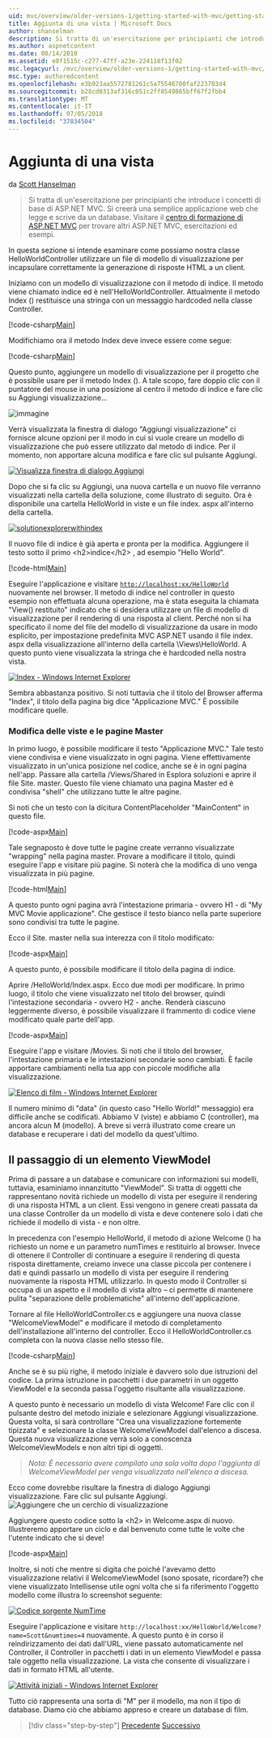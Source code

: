 ```yaml
---
uid: mvc/overview/older-versions-1/getting-started-with-mvc/getting-started-with-mvc-part3
title: Aggiunta di una vista | Microsoft Docs
author: shanselman
description: Si tratta di un'esercitazione per principianti che introduce i concetti di base di ASP.NET MVC. Creare un'applicazione web semplice che legge e scrive da un database.
ms.author: aspnetcontent
ms.date: 08/14/2010
ms.assetid: e8f1515c-c277-47ff-a23e-224118f13f02
msc.legacyurl: /mvc/overview/older-versions-1/getting-started-with-mvc/getting-started-with-mvc-part3
msc.type: authoredcontent
ms.openlocfilehash: e3b923aa5572781261c5a75546700faf223703d4
ms.sourcegitcommit: b28cd0313af316c051c2ff8549865bff67f2fbb4
ms.translationtype: MT
ms.contentlocale: it-IT
ms.lasthandoff: 07/05/2018
ms.locfileid: "37834504"
---
```

<a name="adding-a-view"></a>Aggiunta di una vista
====================
da [Scott Hanselman](https://github.com/shanselman)

> Si tratta di un'esercitazione per principianti che introduce i concetti di base di ASP.NET MVC. Si creerà una semplice applicazione web che legge e scrive da un database. Visitare il [centro di formazione di ASP.NET MVC](../../../index.md) per trovare altri ASP.NET MVC, esercitazioni ed esempi.


In questa sezione si intende esaminare come possiamo nostra classe HelloWorldController utilizzare un file di modello di visualizzazione per incapsulare correttamente la generazione di risposte HTML a un client.

Iniziamo con un modello di visualizzazione con il metodo di indice. Il metodo viene chiamato indice ed è nell'HelloWorldController. Attualmente il metodo Index () restituisce una stringa con un messaggio hardcoded nella classe Controller.

[!code-csharp[Main](getting-started-with-mvc-part3/samples/sample1.cs)]

Modifichiamo ora il metodo Index deve invece essere come segue:

[!code-csharp[Main](getting-started-with-mvc-part3/samples/sample2.cs)]

Questo punto, aggiungere un modello di visualizzazione per il progetto che è possibile usare per il metodo Index (). A tale scopo, fare doppio clic con il puntatore del mouse in una posizione al centro il metodo di indice e fare clic su Aggiungi visualizzazione...

![immagine](getting-started-with-mvc-part3/_static/image1.png)

Verrà visualizzata la finestra di dialogo "Aggiungi visualizzazione" ci fornisce alcune opzioni per il modo in cui si vuole creare un modello di visualizzazione che può essere utilizzato dal metodo di indice. Per il momento, non apportare alcuna modifica e fare clic sul pulsante Aggiungi.

[![Visualizza finestra di dialogo Aggiungi](getting-started-with-mvc-part3/_static/image3.png)](getting-started-with-mvc-part3/_static/image2.png)

Dopo che si fa clic su Aggiungi, una nuova cartella e un nuovo file verranno visualizzati nella cartella della soluzione, come illustrato di seguito. Ora è disponibile una cartella HelloWorld in viste e un file index. aspx all'interno della cartella.

[![solutionexplorerwithindex](getting-started-with-mvc-part3/_static/image5.png)](getting-started-with-mvc-part3/_static/image4.png)

Il nuovo file di indice è già aperta e pronta per la modifica. Aggiungere il testo sotto il primo &lt;h2&gt;indice&lt;/h2&gt; , ad esempio "Hello World".

[!code-html[Main](getting-started-with-mvc-part3/samples/sample3.html)]

Eseguire l'applicazione e visitare [ `http://localhost:xx/HelloWorld` ](http://localhostxx) nuovamente nel browser. Il metodo di indice nel controller in questo esempio non effettuata alcuna operazione, ma è stata eseguita la chiamata "View() restituito" indicato che si desidera utilizzare un file di modello di visualizzazione per il rendering di una risposta al client. Perché non si ha specificato il nome del file del modello di visualizzazione da usare in modo esplicito, per impostazione predefinita MVC ASP.NET usando il file index. aspx della visualizzazione all'interno della cartella \Views\HelloWorld. A questo punto viene visualizzata la stringa che è hardcoded nella nostra vista.

[![Index - Windows Internet Explorer](getting-started-with-mvc-part3/_static/image7.png)](getting-started-with-mvc-part3/_static/image6.png)

Sembra abbastanza positivo. Si noti tuttavia che il titolo del Browser afferma "Index", il titolo della pagina big dice "Applicazione MVC." È possibile modificare quelle.

### <a name="changing-views-and-master-pages"></a>Modifica delle viste e le pagine Master

In primo luogo, è possibile modificare il testo "Applicazione MVC." Tale testo viene condivisa e viene visualizzato in ogni pagina. Viene effettivamente visualizzato in un'unica posizione nel codice, anche se è in ogni pagina nell'app. Passare alla cartella /Views/Shared in Esplora soluzioni e aprire il file Site. master. Questo file viene chiamato una pagina Master ed è condivisa "shell" che utilizzano tutte le altre pagine.

Si noti che un testo con la dicitura ContentPlaceholder "MainContent" in questo file.

[!code-aspx[Main](getting-started-with-mvc-part3/samples/sample4.aspx)]

Tale segnaposto è dove tutte le pagine create verranno visualizzate "wrapping" nella pagina master. Provare a modificare il titolo, quindi eseguire l'app e visitare più pagine. Si noterà che la modifica di uno venga visualizzata in più pagine.

[!code-html[Main](getting-started-with-mvc-part3/samples/sample5.html)]

A questo punto ogni pagina avrà l'intestazione primaria - ovvero H1 - di "My MVC Movie applicazione". Che gestisce il testo bianco nella parte superiore sono condivisi tra tutte le pagine.

Ecco il Site. master nella sua interezza con il titolo modificato:

[!code-aspx[Main](getting-started-with-mvc-part3/samples/sample6.aspx)]

A questo punto, è possibile modificare il titolo della pagina di indice.

Aprire /HelloWorld/Index.aspx. Ecco due modi per modificare. In primo luogo, il titolo che viene visualizzato nel titolo del browser, quindi l'intestazione secondaria - ovvero H2 - anche. Renderà ciascuno leggermente diverso, è possibile visualizzare il frammento di codice viene modificato quale parte dell'app.

[!code-aspx[Main](getting-started-with-mvc-part3/samples/sample7.aspx)]

Eseguire l'app e visitare /Movies. Si noti che il titolo del browser, l'intestazione primaria e le intestazioni secondarie sono cambiati. È facile apportare cambiamenti nella tua app con piccole modifiche alla visualizzazione.

[![Elenco di film - Windows Internet Explorer](getting-started-with-mvc-part3/_static/image9.png)](getting-started-with-mvc-part3/_static/image8.png)

Il numero minimo di "data" (in questo caso "Hello World!" messaggio) era difficile anche se codificati. Abbiamo V (viste) e abbiamo C (controller), ma ancora alcun M (modello). A breve si verrà illustrato come creare un database e recuperare i dati del modello da quest'ultimo.

## <a name="passing-a-viewmodel"></a>Il passaggio di un elemento ViewModel

Prima di passare a un database e comunicare con informazioni sui modelli, tuttavia, esaminiamo innanzitutto "ViewModel". Si tratta di oggetti che rappresentano novità richiede un modello di vista per eseguire il rendering di una risposta HTML a un client. Essi vengono in genere creati passata da una classe Controller da un modello di vista e deve contenere solo i dati che richiede il modello di vista - e non oltre.

In precedenza con l'esempio HelloWorld, il metodo di azione Welcome () ha richiesto un nome e un parametro numTimes e restituirlo al browser. Invece di ottenere il Controller di continuare a eseguire il rendering di questa risposta direttamente, creiamo invece una classe piccola per contenere i dati e quindi passarlo un modello di vista per eseguire il rendering nuovamente la risposta HTML utilizzarlo. In questo modo il Controller si occupa di un aspetto e il modello di vista altro – ci permette di mantenere pulita "separazione delle problematiche" all'interno dell'applicazione.

Tornare al file HelloWorldController.cs e aggiungere una nuova classe "WelcomeViewModel" e modificare il metodo di completamento dell'installazione all'interno del controller. Ecco il HelloWorldController.cs completa con la nuova classe nello stesso file.

[!code-csharp[Main](getting-started-with-mvc-part3/samples/sample8.cs)]

Anche se è su più righe, il metodo iniziale è davvero solo due istruzioni del codice. La prima istruzione in pacchetti i due parametri in un oggetto ViewModel e la seconda passa l'oggetto risultante alla visualizzazione.

A questo punto è necessario un modello di vista Welcome! Fare clic con il pulsante destro del metodo iniziale e selezionare Aggiungi visualizzazione. Questa volta, si sarà controllare "Crea una visualizzazione fortemente tipizzata" e selezionare la classe WelcomeViewModel dall'elenco a discesa. Questa nuova visualizzazione verrà solo a conoscenza WelcomeViewModels e non altri tipi di oggetti.

> *Nota: È necessario avere compilato una sola volta dopo l'aggiunta di WelcomeViewModel per venga visualizzato nell'elenco a discesa.*


Ecco come dovrebbe risultare la finestra di dialogo Aggiungi visualizzazione. Fare clic sul pulsante Aggiungi. ![Aggiungere che un cerchio di visualizzazione](getting-started-with-mvc-part3/_static/image10.png)

Aggiungere questo codice sotto la &lt;h2&gt; in Welcome.aspx di nuovo. Illustreremo apportare un ciclo e dal benvenuto come tutte le volte che l'utente indicato che si deve!

[!code-aspx[Main](getting-started-with-mvc-part3/samples/sample9.aspx)]

Inoltre, si noti che mentre si digita che poiché l'avevamo detto visualizzazione relativi il WelcomeViewModel (sono sposate, ricordare?) che viene visualizzato Intellisense utile ogni volta che si fa riferimento l'oggetto modello come illustra lo screenshot seguente:

[![Codice sorgente NumTime](getting-started-with-mvc-part3/_static/image12.png)](getting-started-with-mvc-part3/_static/image11.png)

Eseguire l'applicazione e visitare `http://localhost:xx/HelloWorld/Welcome?name=Scott&numtimes=4` nuovamente. A questo punto è in corso il reindirizzamento dei dati dall'URL, viene passato automaticamente nel Controller, il Controller in pacchetti i dati in un elemento ViewModel e passa tale oggetto nella visualizzazione. La vista che consente di visualizzare i dati in formato HTML all'utente.

[![Attività iniziali - Windows Internet Explorer](getting-started-with-mvc-part3/_static/image14.png)](getting-started-with-mvc-part3/_static/image13.png)

Tutto ciò rappresenta una sorta di "M" per il modello, ma non il tipo di database. Diamo ciò che abbiamo appreso e creare un database di film.

> [!div class="step-by-step"]
> [Precedente](getting-started-with-mvc-part2.md)
> [Successivo](getting-started-with-mvc-part4.md)
